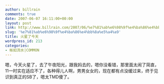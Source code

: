 ```yaml
---
author: billrain
comments: true
date: 2007-06-07 16:11:00+00:00
layout: post
link: http://www.billrain.com/2007/06/%e7%81%ab%e6%98%9f%e4%ba%86%e4%bb%8a%e5%a4%a9/
slug: '%e7%81%ab%e6%98%9f%e4%ba%86%e4%bb%8a%e5%a4%a9'
title: 火星了今天
wordpress_id: 213
categories:
- 帐如流水|COMMON
---
```


嗯，今天火星了，去了午夜阳光，跟我妈去的，嗯你没看错，那里面太闹了简直，11一时实在适应不了，各种得儿人啊，男男女女的，现在都有点没缓过来，终于见识到真正的SB了，嗯太TMD傻了。  

